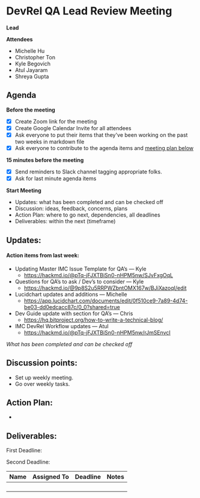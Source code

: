 # DevRel QA Lead Review Meeting

**Lead**

**Attendees**

* Michelle Hu
* Christopher Ton
* Kyle Begovich
* Atul Jayaram
* Shreya Gupta

## Agenda

**Before the meeting**

- [x] Create Zoom link for the meeting
- [x] Create Google Calendar Invite for all attendees
- [x] Ask everyone to put their items that they've been working on the past two weeks in markdown file
- [x] Ask everyone to contribute to the agenda items and [meeting plan below](https://github.com/shreyagupta98/people/blob/master/meeting_template.md#updates)

**15 minutes before the meeting**

- [x] Send reminders to Slack channel tagging appropriate folks. 
- [x] Ask for last minute agenda items

**Start Meeting**

* Updates: what has been completed and can be checked off
* Discussion: ideas, feedback, concerns, plans
* Action Plan: where to go next, dependencies, all deadlines
* Deliverables: within the next (timeframe)

## Updates:

#### Action items from last week:
* Updating Master IMC Issue Template for QA’s — Kyle
  * https://hackmd.io/@pTq-jFJXTBiSn0-nHPM5nw/SJvFxgOqL
* Questions for QA’s to ask / Dev’s to consider — Kyle
  * https://hackmd.io/@9p8S2u5RRPWZbntOMX167w/BJiXazoqI/edit
* Lucidchart updates and additions — Michelle
  * https://app.lucidchart.com/documents/edit/0f510ce9-7a89-4d74-be03-dd0edcacc87c/0_0?shared=true
* Dev Guide update with section for QA’s — Chris
  * https://hq.bitproject.org/how-to-write-a-technical-blog/
* IMC DevRel Workflow updates — Atul
  * https://hackmd.io/@pTq-jFJXTBiSn0-nHPM5nw/rJmSEnvcI


*What has been completed and can be checked off*

## Discussion points:

* Set up weekly meeting.
* Go over weekly tasks.

## Action Plan:

* 


## Deliverables:

First Deadline: 

Second Deadline: 



| Name                                | Assigned To  | Deadline  | Notes |
| ----------------------------------- | ------------ | --------- | ----- |
|                    |  |    |       |
|                      |             |   |       |
|       |            |  |       |
|  |              | |       |

